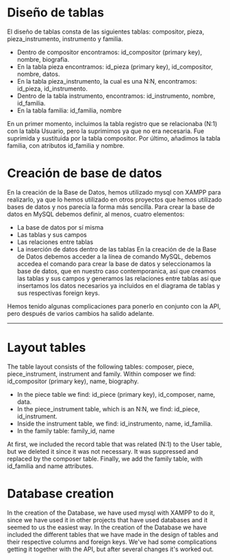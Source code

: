 # Diseño de tablas
El diseño de tablas consta de las siguientes tablas: compositor, pieza, pieza_instrumento, instrumento y familia.
* Dentro de compositor encontramos: id_compositor (primary key), nombre, biografia.
* En la tabla pieza encontramos: id_pieza (primary key), id_compositor, nombre, datos.
* En la tabla pieza_instrumento, la cual es una N:N, encontramos: id_pieza, id_instrumento.
* Dentro de la tabla instrumento, encontramos: id_instrumento, nombre, id_familia.
* En la tabla familia: id_familia, nombre

En un primer momento, incluimos la tabla registro que se relacionaba (N:1) con la tabla Usuario, pero la suprimimos ya que no era necesaria. Fue suprimida y sustituida por la tabla compositor. Por último, añadimos la tabla familia, con atributos id_familia y nombre.

# Creación de base de datos
En la creación de la Base de Datos, hemos utilizado mysql con XAMPP para realizarlo, ya que lo hemos utilizado en otros proyectos que hemos utilizado bases de datos y nos parecía la forma más sencilla.
Para crear la base de datos en MySQL debemos definir, al menos, cuatro elementos:

* La base de datos por sí misma
* Las tablas y sus campos
* Las relaciones entre tablas
* La inserción de datos dentro de las tablas
En la creación de de la Base de Datos debemos acceder a la línea de comando MySQL, debemos accedea el comando para crear la base de datos y seleccionamos la base de datos, que en nuestro caso contemporanica, así que creamos las tablas y sus campos y generamos las relaciones entre tablas así que insertamos los datos necesarios ya incluidos en el diagrama de tablas y sus respectivas foreign keys.

Hemos tenido algunas complicaciones para ponerlo en conjunto con la API, pero después de varios cambios ha salido adelante.

---------------
# Layout tables
The table layout consists of the following tables: composer, piece, piece_instrument, instrument and family. Within composer we find: id_compositor (primary key), name, biography. 
* In the piece table we find: id_piece (primary key), id_composer, name, data. 
* In the piece_instrument table, which is an N:N, we find: id_piece, id_instrument. 
* Inside the instrument table, we find: id_instrumento, name, id_familia. 
* In the family table: family_id, name

At first, we included the record table that was related (N:1) to the User table, but we deleted it since it was not necessary. It was suppressed and replaced by the composer table. Finally, we add the family table, with id_familia and name attributes.

# Database creation
In the creation of the Database, we have used mysql with XAMPP to do it, since we have used it in other projects that have used databases and it seemed to us the easiest way. In the creation of the Database we have included the different tables that we have made in the design of tables and their respective columns and foreign keys. We've had some complications getting it together with the API, but after several changes it's worked out.
